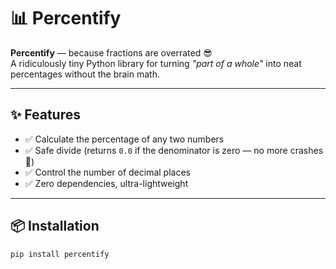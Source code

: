 # 📊 Percentify  

**Percentify** — because fractions are overrated 😎  
A ridiculously tiny Python library for turning *"part of a whole"* into neat percentages without the brain math.  

---

## ✨ Features
- ✅ Calculate the percentage of any two numbers  
- ✅ Safe divide (returns `0.0` if the denominator is zero — no more crashes 🎉)  
- ✅ Control the number of decimal places  
- ✅ Zero dependencies, ultra-lightweight  

---

## 📦 Installation

```bash
pip install percentify